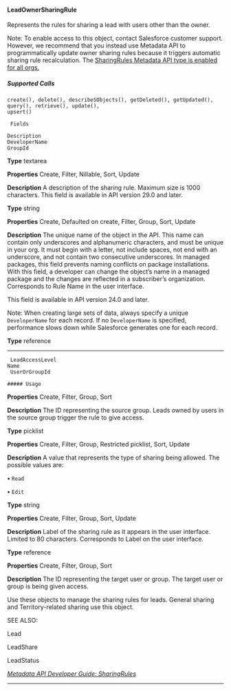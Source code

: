 #### LeadOwnerSharingRule

Represents the rules for sharing a lead with users other than the owner.

Note: To enable access to this object, contact Salesforce customer support. However, we recommend that you instead use
Metadata API to programmatically update owner sharing rules because it triggers automatic sharing rule recalculation. The
[SharingRules Metadata API type is enabled for all orgs.](https://developer.salesforce.com/docs/atlas.en-us.254.0.api_meta.meta/api_meta/meta_sharingrules.htm)

##### Supported Calls
```
create(), delete(), describeSObjects(), getDeleted(), getUpdated(), query(), retrieve(), update(),
upsert()

 Fields

```
```
Description
DeveloperName
GroupId

```

**Type**
textarea

**Properties**
Create, Filter, Nillable, Sort, Update

**Description**
A description of the sharing rule. Maximum size is 1000 characters. This field is available
in API version 29.0 and later.

**Type**
string

**Properties**
Create, Defaulted on create, Filter, Group, Sort, Update

**Description**
The unique name of the object in the API. This name can contain only underscores
and alphanumeric characters, and must be unique in your org. It must begin with a
letter, not include spaces, not end with an underscore, and not contain two
consecutive underscores. In managed packages, this field prevents naming conflicts
on package installations. With this field, a developer can change the object’s name
in a managed package and the changes are reflected in a subscriber’s organization.
Corresponds to Rule Name in the user interface.

This field is available in API version 24.0 and later.

Note: When creating large sets of data, always specify a unique
`DeveloperName` for each record. If no `DeveloperName` is specified,
performance slows down while Salesforce generates one for each record.

**Type**
reference


-----

```
 LeadAccessLevel
Name
 UserOrGroupId

##### Usage

```

**Properties**
Create, Filter, Group, Sort

**Description**
The ID representing the source group. Leads owned by users in the source group
trigger the rule to give access.

**Type**
picklist

**Properties**
Create, Filter, Group, Restricted picklist, Sort, Update

**Description**
A value that represents the type of sharing being allowed. The possible values are:

**•** `Read`

**•** `Edit`

**Type**
string

**Properties**
Create, Filter, Group, Sort, Update

**Description**
Label of the sharing rule as it appears in the user interface. Limited to 80 characters.
Corresponds to Label on the user interface.

**Type**
reference

**Properties**
Create, Filter, Group, Sort

**Description**
The ID representing the target user or group. The target user or group is being given
access.


Use these objects to manage the sharing rules for leads. General sharing and Territory-related sharing use this object.

SEE ALSO:

Lead

LeadShare

LeadStatus

_[Metadata API Developer Guide: SharingRules](https://developer.salesforce.com/docs/atlas.en-us.254.0.api_meta.meta/api_meta/meta_sharingrules.htm)_


-----
